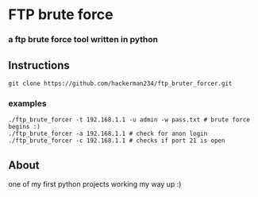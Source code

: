 # FTP brute force 

### a ftp brute force tool written in python

## Instructions

```
git clone https://github.com/hackerman234/ftp_bruter_forcer.git
```

### examples

```
./ftp_brute_forcer -t 192.168.1.1 -u admin -w pass.txt # brute force begins :)
./ftp_brute_forcer -a 192.168.1.1 # check for anon login
./ftp_brute_forcer -c 192.168.1.1 # checks if port 21 is open
```
## About
one of my first python projects working my way up :)
